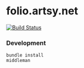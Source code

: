 # folio.artsy.net

[![Build Status](https://semaphoreci.com/api/v1/projects/c4396dad-9f5a-4c25-8f9a-b81e9cae0ba7/570637/badge.svg)](https://semaphoreci.com/artsy-it/folio-artsy-net)

### Development

```
bundle install
middleman
```
